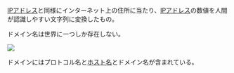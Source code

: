 

[IPアドレス](IPアドレス.md)と同様にインターネット上の住所に当たり、[IPアドレス](IPアドレス.md)の数値を人間が認識しやすい文字列に変換したもの。

ドメイン名は世界に一つしか存在しない。

![](ドメイン.png)

ドメインにはプロトコル名と[ホスト名](ホスト名.md)とドメイン名が含まれている。